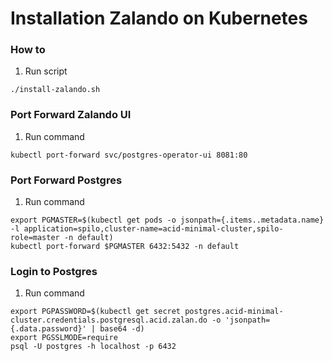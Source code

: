 # **Installation Zalando on Kubernetes**
### **How to**
1. Run script 
```
./install-zalando.sh
```
### **Port Forward Zalando UI**
1. Run command
```
kubectl port-forward svc/postgres-operator-ui 8081:80
```
### **Port Forward Postgres**
1. Run command
```
export PGMASTER=$(kubectl get pods -o jsonpath={.items..metadata.name} -l application=spilo,cluster-name=acid-minimal-cluster,spilo-role=master -n default)
kubectl port-forward $PGMASTER 6432:5432 -n default
```
### **Login to Postgres**
1. Run command
```
export PGPASSWORD=$(kubectl get secret postgres.acid-minimal-cluster.credentials.postgresql.acid.zalan.do -o 'jsonpath={.data.password}' | base64 -d)
export PGSSLMODE=require
psql -U postgres -h localhost -p 6432
```


